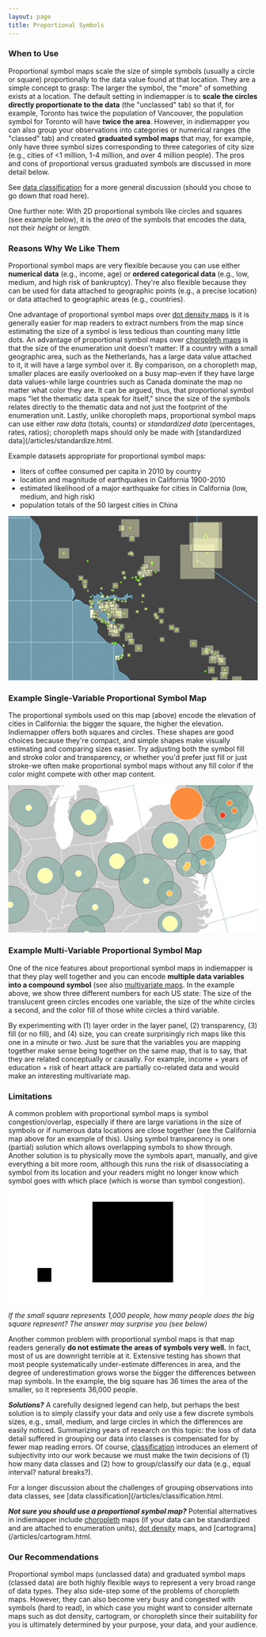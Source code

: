 ```yaml
---
layout: page
title: Proportional Symbols
---
```


### When to Use

Proportional symbol maps scale the size of simple symbols (usually a circle or square) proportionally to the data value found at that location. They are a simple concept to grasp: The larger the symbol, the "more" of something exists at a location. The default setting in indiemapper is to **scale the circles directly proportionate to the data** (the "unclassed" tab) so that if, for example, Toronto has twice the population of Vancouver, the population symbol for Toronto will have **twice the area**. However, in indiemapper you can also group your observations into categories or numerical ranges (the "classed" tab) and created **graduated symbol maps** that may, for example, only have three symbol sizes corresponding to three categories of city size (e.g., cities of <1 million, 1-4 million, and over 4 million people). The pros and cons of proportional versus graduated symbols are discussed in more detail below.

See [data classification](/articles/classification.html) for a more general discussion (should you chose to go down that road here).

One further note: With 2D proportional symbols like circles and squares (see example below), it is the _area_ of the symbols that encodes the data, not their _height_ or _length_.

### Reasons Why We Like Them

Proportional symbol maps are very flexible because you can use either **numerical data** (e.g., income, age) or **ordered categorical data** (e.g., low, medium, and high risk of bankruptcy). They're also flexible because they can be used for data attached to geographic points (e.g., a precise location) or data attached to geographic areas (e.g., countries).

One advantage of proportional symbol maps over [dot density maps](/articles/dot_density.html) is it is generally easier for map readers to extract numbers from the map since estimating the size of a symbol is less tedious than counting many little dots. An advantage of proportional symbol maps over [choropleth maps](/articles/choropleth.html) is that the size of the enumeration unit doesn't matter: If a country with a small geographic area, such as the Netherlands, has a large data value attached to it, it will have a large symbol over it. By comparison, on a choropleth map, smaller places are easily overlooked on a busy map-even if they have large data values-while large countries such as Canada dominate the map no matter what color they are. It can be argued, thus, that proportional symbol maps "let the thematic data speak for itself," since the size of the symbols relates directly to the thematic data and not just the footprint of the enumeration unit. Lastly, unlike choropleth maps, proportional symbol maps can use either _raw data_ (totals, counts) or _standardized data_ (percentages, rates, ratios); choropleth maps should only be made with [standardized data](/articles/standardize.html.

Example datasets appropriate for proportional symbol maps:

*   liters of coffee consumed per capita in 2010 by country
*   location and magnitude of earthquakes in California 1900-2010
*   estimated likelihood of a major earthquake for cities in California (low, medium, and high risk)
*   population totals of the 50 largest cities in China

![](/images/proportional_squaresB.jpg)

### Example Single-Variable Proportional Symbol Map

The proportional symbols used on this map (above) encode the elevation of cities in California: the bigger the square, the higher the elevation. Indiemapper offers both squares and circles. These shapes are good choices because they're compact, and simple shapes make visually estimating and comparing sizes easier. Try adjusting both the symbol fill and stroke color and transparency, or whether you'd prefer just fill or just stroke-we often make proportional symbol maps without any fill color if the color might compete with other map content.

![](/images/multivariate_proportional.png)

### Example Multi-Variable Proportional Symbol Map

One of the nice features about proportional symbol maps in indiemapper is that they play well together and you can encode **multiple data variables into a compound symbol** (see also [multivariate maps](/articles/multivariate.html). In the example above, we show three different numbers for each US state: The size of the translucent green circles encodes one variable, the size of the white circles a second, and the color fill of those white circles a third variable.

By experimenting with (1) layer order in the layer panel, (2) transparency, (3) fill (or no fill), and (4) size, you can create surprisingly rich maps like this one in a minute or two. Just be sure that the variables you are mapping together make sense being together on the same map, that is to say, that they are related conceptually or causally. For example, income + years of education + risk of heart attack are partially co-related data and would make an interesting multivariate map.

### Limitations

A common problem with proportional symbol maps is symbol congestion/overlap, especially if there are large variations in the size of symbols or if numerous data locations are close together (see the California map above for an example of this). Using symbol transparency is one (partial) solution which allows overlapping symbols to show through. Another solution is to physically move the symbols apart, manually, and give everything a bit more room, although this runs the risk of disassociating a symbol from its location and your readers might no longer know which symbol goes with which place (which is worse than symbol congestion).

![](/images/bigLittle.jpg)

_If the small square represents 1,000 people, how many people does the big square represent?
 The answer may surprise you (see below)_

Another common problem with proportional symbol maps is that map readers generally **do not estimate the areas of symbols very well.** In fact, most of us are downright terrible at it. Extensive testing has shown that most people systematically under-estimate differences in area, and the degree of underestimation grows worse the bigger the differences between map symbols. In the example, the big square has 36 times the area of the smaller, so it represents 36,000 people.

_**Solutions?**_ A carefully designed legend can help, but perhaps the best solution is to simply classify your data and only use a few discrete symbols sizes, e.g., small, medium, and large circles in which the differences are easily noticed. Summarizing years of research on this topic: the loss of data detail suffered in grouping our data into classes is compensated for by fewer map reading errors. Of course, [classification](/articles/classification.html) introduces an element of subjectivity into our work because we must make the twin decisions of (1) how many data classes and (2) how to group/classify our data (e.g., equal interval? natural breaks?).

For a longer discussion about the challenges of grouping observations into data classes, see [data classification](/articles/classification.html.

_**Not sure you should use a proportional symbol map?**_ Potential alternatives in indiemapper include [choropleth](/articles/choropleth.html) maps (if your data can be standardized and are attached to enumeration units), [dot density](/articles/dot_density.html) maps, and [cartograms](/articles/cartogram.html.

### Our Recommendations

Proportional symbol maps (unclassed data) and graduated symbol maps (classed data) are both highly flexible ways to represent a very broad range of data types. They also side-step some of the problems of choropleth maps. However, they can also become very busy and congested with symbols (hard to read), in which case you might want to consider alternate maps such as dot density, cartogram, or choropleth since their suitability for you is ultimately determined by your purpose, your data, and your audience.